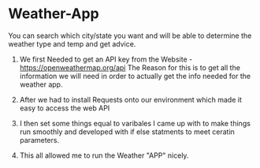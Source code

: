 # Weather-App
You can search which city/state you want and will be able to determine the weather type and temp and get advice.

1. We first Needed to get an API key from the Website - https://openweathermap.org/api
   The Reason for this is to get all the information we will need in order to actually get the info needed for the weather app.

2. After we had to install Requests onto our environment which made it easy to access the web API

3. I then set some things equal to varibales I came up with to make things run smoothly and developed with if else statments to meet ceratin parameters.

4. This all allowed me to run the Weather "APP" nicely.
